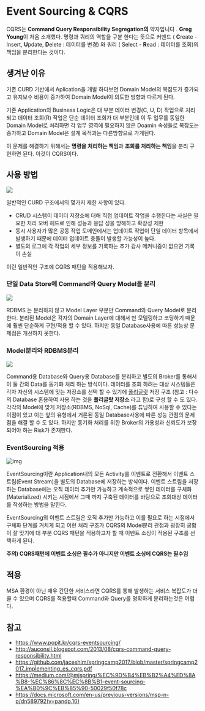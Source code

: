 # Event Sourcing & CQRS

CQRS는 **Command Query Responsibility Segregation의** 약자입니다 . **Greg Young**이 처음 소개했다.  명령과 쿼리의 역할을 구분 한다는 뜻으로 커맨드 ( **C**reate - Insert, **U**pdate, **D**elete : 데이터를 변경) 와 쿼리 ( Select - **R**ead : 데이터를 조회)의 책임을 분리한다는 것이다. 



## 생겨난 이유
기존 CURD 기반에서 Aplication을 개발 하다보면 Domain Model의 복잡도가 증가되고 유지보수 비용이 증가하여 Domain Model이 의도한 방향과 다르게 된다. 

기존 Application의 Business Logic은 대 부분 데이터 변경(C, U, D) 작업으로 처리되고 데이터 조회(R) 작업은 단순 데이터 조회가 대 부분인데 이 두 업무를 동일한 Domain Model로 처리하면 각 업무 영역에 필요하지 않은 Doamin 속성들로 복잡도는 증가하고 Domain Model은 설계 목적과는 다른방향으로 가게된다.

이 문제를 해결하기 위해서는 **명령을 처리하는 책임**과 **조회를 처리하는 책임**을 분리 구현하면 된다. 이것이 CQRS이다.



## 사용 방법

![](./images/CQRS1.png)

일반적인 CURD 구조에서의 몇가지 제한 사항이 있다.

- CRUD 시스템이 데이터 저장소에 대해 직접 업데이트 작업을 수행한다는 사실은 필요한 처리 오버 헤드로 인해 성능과 응답 성을 방해하고 확장성 제한
- 동시 사용자가 많은 공동 작업 도메인에서는 업데이트 작업이 단일 데이터 항목에서 발생하기 때문에 데이터 업데이트 충돌이 발생할 가능성이 높다.
- 별도의 로그에 각 작업의 세부 정보를 기록하는 추가 감사 메커니즘이 없으면 기록이 손실

이런 일반적인 구조에 CQRS 패턴을 적용해보자.



### 단일 Data Store에 Command와 Query Model을 분리

![](./images/CQRS2.png)

RDBMS 는 분리하지 않고 Model Layer 부분만 Command와 Query Model로 분리한다. 분리된 Model은 각자의 Domain Layer에 대해서 만 모델링하고 코딩하기 때문에 훨씬 단순하게 구현/적용 할 수 있다. 하지만 동일 Database사용에 따른 성능상 문제점은 개선하지 못한다.



### Model분리와 RDBMS분리

![](./images/CQRS3.png)

Command용 Database와 Query용 Database를 분리하고 별도의 Broker를 통해서 이 둘 간의 Data를 동기화 처리 하는 방식이다. 데이터를 조회 하려는 대상 시스템들은 각자 자신의 시스템에 맞는 저장소를 선택 할 수 있기에 [폴리글랏](https://zetawiki.com/wiki/%ED%8F%B4%EB%A6%AC%EA%B8%80%EB%9E%8F_polyglot) 저장 구조 (참고 : 다수의 Database 혼용하여 사용 하는 것을 **폴리글랏 저장소** 라고 함)로 구성 할 수 도 있다. 각각의 Model에 맞게 저장소(RDBMS, NoSql, Cache)를 튜닝하여 사용할 수 있다는 이점이 있고 이는 앞의 유형에서 거론된 동일 Database사용에 따른 성능 관점의 문제점을 해결 할 수 도 있다. 하지만 동기화 처리를 위한 Broker의 가용성과 신뢰도가 보장되어야 하는 Risk가 존재한다.



### EventSourcing 적용

![img](.\images\CQRS4.png)

EventSourcing이란 Application내의 모든 Activity를 이벤트로 전환해서 이벤트 스트림(Event Stream)을 별도의 Database에 저장하는 방식이다. 이벤트 스트림을 저장하는 Database에는 오직 데이터 추가만 가능하고 계속적으로 쌓인 데이터를 구체화(Materialized) 시키는 시점에서 그때 까지 구축된 데이터를 바탕으로 조회대상 데이터를 작성하는 방법을 말한다. 

EventSourcing의 이벤트 스트림은  오직 추가만 가능하고 이를 필요로 하는 시점에서 구체화 단계를 거치게 되고 이런 처리 구조가 CQRS의 Model분리 관점과 굉장히 궁합이 잘 맞기에 대 부분 CQRS 패턴을 적용하고자 할 때 이벤트 소싱이 적용된 구조를 선택하게 된다.

**주의) CQRS패턴에 이벤트 소싱은 필수가 아니지만 이벤트 소싱에 CQRS는 필수임**



## 적용

MSA 환경이 아닌 매우 간단한 서비스라면 CQRS를 통해 발생하는 서비스 복잡도가 더 클 수 있으며 CQRS를 적용할때 Command와 Query를 명확하게 분리하는것은 어렵다. 





## 참고

- https://www.popit.kr/cqrs-eventsourcing/
- http://auconsil.blogspot.com/2013/08/cqrs-command-query-responsibility.html
- https://github.com/jaceshim/springcamp2017/blob/master/springcamp2017_implementing_es_cqrs.pdf
- https://medium.com/@mjspring/%EC%9D%B4%EB%B2%A4%ED%8A%B8-%EC%86%8C%EC%8B%B1-event-sourcing-%EA%B0%9C%EB%85%90-50029f50f78c
- https://docs.microsoft.com/en-us/previous-versions/msp-n-p/dn589792(v=pandp.10)